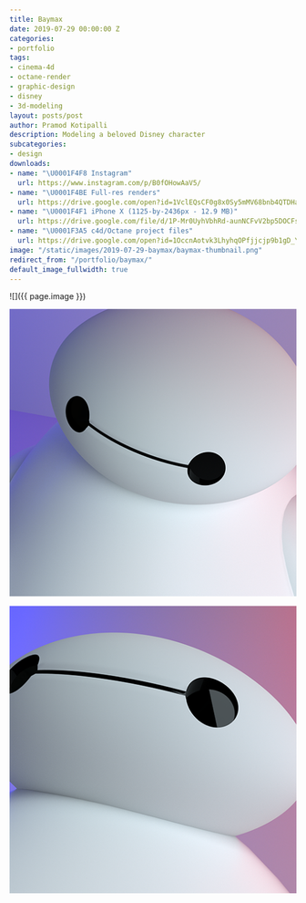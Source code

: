 ```yaml
---
title: Baymax
date: 2019-07-29 00:00:00 Z
categories:
- portfolio
tags:
- cinema-4d
- octane-render
- graphic-design
- disney
- 3d-modeling
layout: posts/post
author: Pramod Kotipalli
description: Modeling a beloved Disney character
subcategories:
- design
downloads:
- name: "\U0001F4F8 Instagram"
  url: https://www.instagram.com/p/B0fOHowAaV5/
- name: "\U0001F4BE Full-res renders"
  url: https://drive.google.com/open?id=1VclEQsCF0g8x0Sy5mMV68bnb4QTDHaJk
- name: "\U0001F4F1 iPhone X (1125-by-2436px - 12.9 MB)"
  url: https://drive.google.com/file/d/1P-Mr0UyhVbhRd-aunNCFvV2bp5DOCFsB/view?usp=sharing
- name: "\U0001F3A5 c4d/Octane project files"
  url: https://drive.google.com/open?id=1OccnAotvk3LhyhqOPfjjcjp9b1gD_YsL
image: "/static/images/2019-07-29-baymax/baymax-thumbnail.png"
redirect_from: "/portfolio/baymax/"
default_image_fullwidth: true
---
```


![]({{ page.image }})

![](/static/images/2019-07-29-baymax/baymax-B.png)

![](/static/images/2019-07-29-baymax/baymax-C.png)
